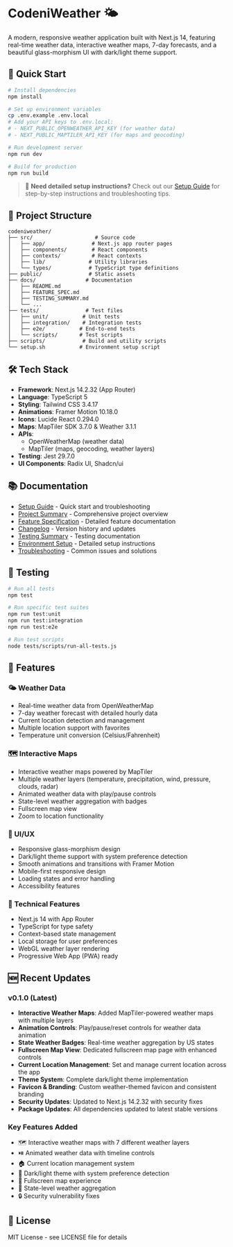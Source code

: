 # CodeniWeather 🌤️

A modern, responsive weather application built with Next.js 14, featuring real-time weather data, interactive weather maps, 7-day forecasts, and a beautiful glass-morphism UI with dark/light theme support.

## 🚀 Quick Start

```bash
# Install dependencies
npm install

# Set up environment variables
cp .env.example .env.local
# Add your API keys to .env.local:
# - NEXT_PUBLIC_OPENWEATHER_API_KEY (for weather data)
# - NEXT_PUBLIC_MAPTILER_API_KEY (for maps and geocoding)

# Run development server
npm run dev

# Build for production
npm run build
```

> 📖 **Need detailed setup instructions?** Check out our [Setup Guide](SETUP.md) for step-by-step instructions and troubleshooting tips.

## 📁 Project Structure

```
codeniweather/
├── src/                    # Source code
│   ├── app/               # Next.js app router pages
│   ├── components/        # React components
│   ├── contexts/          # React contexts
│   ├── lib/              # Utility libraries
│   └── types/            # TypeScript type definitions
├── public/               # Static assets
├── docs/                # Documentation
│   ├── README.md
│   ├── FEATURE_SPEC.md
│   ├── TESTING_SUMMARY.md
│   └── ...
├── tests/               # Test files
│   ├── unit/           # Unit tests
│   ├── integration/    # Integration tests
│   ├── e2e/           # End-to-end tests
│   └── scripts/       # Test scripts
├── scripts/            # Build and utility scripts
└── setup.sh           # Environment setup script
```

## 🛠️ Tech Stack

- **Framework**: Next.js 14.2.32 (App Router)
- **Language**: TypeScript 5
- **Styling**: Tailwind CSS 3.4.17
- **Animations**: Framer Motion 10.18.0
- **Icons**: Lucide React 0.294.0
- **Maps**: MapTiler SDK 3.7.0 & Weather 3.1.1
- **APIs**:
  - OpenWeatherMap (weather data)
  - MapTiler (maps, geocoding, weather layers)
- **Testing**: Jest 29.7.0
- **UI Components**: Radix UI, Shadcn/ui

## 📚 Documentation

- [Setup Guide](SETUP.md) - Quick start and troubleshooting
- [Project Summary](docs/PROJECT_SUMMARY.md) - Comprehensive project overview
- [Feature Specification](docs/FEATURE_SPEC.md) - Detailed feature documentation
- [Changelog](CHANGELOG.md) - Version history and updates
- [Testing Summary](docs/TESTING_SUMMARY.md) - Testing documentation
- [Environment Setup](docs/ENVIRONMENT_SETUP.md) - Detailed setup instructions
- [Troubleshooting](docs/TROUBLESHOOTING.md) - Common issues and solutions

## 🧪 Testing

```bash
# Run all tests
npm test

# Run specific test suites
npm run test:unit
npm run test:integration
npm run test:e2e

# Run test scripts
node tests/scripts/run-all-tests.js
```

## 🎨 Features

### 🌤️ Weather Data

- Real-time weather data from OpenWeatherMap
- 7-day weather forecast with detailed hourly data
- Current location detection and management
- Multiple location support with favorites
- Temperature unit conversion (Celsius/Fahrenheit)

### 🗺️ Interactive Maps

- Interactive weather maps powered by MapTiler
- Multiple weather layers (temperature, precipitation, wind, pressure, clouds, radar)
- Animated weather data with play/pause controls
- State-level weather aggregation with badges
- Fullscreen map view
- Zoom to location functionality

### 🎨 UI/UX

- Responsive glass-morphism design
- Dark/light theme support with system preference detection
- Smooth animations and transitions with Framer Motion
- Mobile-first responsive design
- Loading states and error handling
- Accessibility features

### 🔧 Technical Features

- Next.js 14 with App Router
- TypeScript for type safety
- Context-based state management
- Local storage for user preferences
- WebGL weather layer rendering
- Progressive Web App (PWA) ready

## 🆕 Recent Updates

### v0.1.0 (Latest)

- **Interactive Weather Maps**: Added MapTiler-powered weather maps with multiple layers
- **Animation Controls**: Play/pause/reset controls for weather data animation
- **State Weather Badges**: Real-time weather aggregation by US states
- **Fullscreen Map View**: Dedicated fullscreen map page with enhanced controls
- **Current Location Management**: Set and manage current location across the app
- **Theme System**: Complete dark/light theme implementation
- **Favicon & Branding**: Custom weather-themed favicon and consistent branding
- **Security Updates**: Updated to Next.js 14.2.32 with security fixes
- **Package Updates**: All dependencies updated to latest stable versions

### Key Features Added

- 🗺️ Interactive weather maps with 7 different weather layers
- ⏯️ Animated weather data with timeline controls
- 🏠 Current location management system
- 🌙 Dark/light theme with system preference detection
- 📱 Fullscreen map experience
- 🎯 State-level weather aggregation
- 🔒 Security vulnerability fixes

## 📄 License

MIT License - see LICENSE file for details
